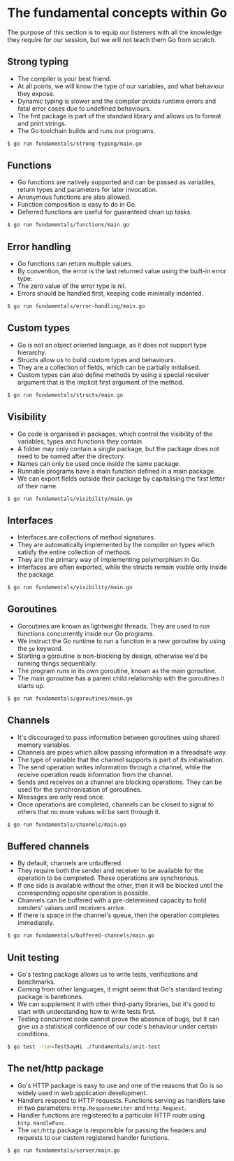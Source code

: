 # The fundamental concepts within Go
The purpose of this section is to equip our listeners with all the knowledge they require for our session, but we will not teach them Go from scratch.

## Strong typing
- The compiler is your best friend. 
- At all points, we will know the type of our variables, and what behaviour they expose.
- Dynamic typing is slower and the compiler avoids runtime errors and fatal error cases due to undefined behaviours.
- The fmt package is part of the standard library and allows us to format and print strings.
- The Go toolchain builds and runs our programs.

```bash
$ go run fundamentals/strong-typing/main.go
```

## Functions
- Go functions are natively supported and can be passed as variables, return types and parameters for later invocation. 
- Anonymous functions are also allowed.
- Function composition is easy to do in Go. 
- Deferred functions are useful for guaranteed clean up tasks. 

```bash
$ go run fundamentals/functions/main.go
```

## Error handling
- Go functions can return multiple values.
- By convention, the error is the last returned value using the built-in error type. 
- The zero value of the error type is nil.
- Errors should be handled first, keeping code minimally indented.


```bash
$ go run fundamentals/error-handling/main.go
```

## Custom types
- Go is not an object oriented language, as it does not support type hierarchy. 
- Structs allow us to build custom types and behaviours.
- They are a collection of fields, which can be partially initialised.
- Custom types can also define methods by using a special receiver argument that is the implicit first argument of the method.

```bash
$ go run fundamentals/structs/main.go
```

## Visibility
- Go code is organised in packages, which control the visibility of the variables, types and functions they contain.
- A folder may only contain a single package, but the package does not need to be named after the directory.
- Names can only be used once inside the same package.
- Runnable programs have a main function defined in a main package.
- We can export fields outside their package by capitalising the first letter of their name. 

```bash
$ go run fundamentals/visibility/main.go
```

## Interfaces
- Interfaces are collections of method signatures. 
- They are automatically implemented by the compiler on types which satisfy the entire collection of methods. 
- They are the primary way of implementing polymorphism in Go.
- Interfaces are often exported, while the structs remain visible only inside the package. 

```bash
$ go run fundamentals/visibility/main.go
```

## Goroutines
- Goroutines are known as lightweight threads. They are used to run functions concurrently inside our Go programs.
- We instruct the Go runtime to run a function in a new goroutine by using the `go` keyword.
- Starting a goroutine is non-blocking by design, otherwise we'd be running things sequentially.
- The program runs in its own goroutine, known as the main goroutine. 
- The main goroutine has a parent child relationship with the goroutines it starts up.

```bash
$ go run fundamentals/goroutines/main.go
```

## Channels
- It's discouraged to pass information between goroutines using shared memory variables.
- Channels are pipes which allow passing information in a threadsafe way.
- The type of variable that the channel supports is part of its initialisation.
- The send operation writes information through a channel, while the receive operation reads information from the channel.
- Sends and receives on a channel are blocking operations. They can be used for the synchronisation of goroutines.
- Messages are only read once.
- Once operations are completed, channels can be closed to signal to others that no more values will be sent through it.

```bash
$ go run fundamentals/channels/main.go
```

## Buffered channels
- By default, channels are unbuffered. 
- They require both the sender and receiver to be available for the operation to be completed. These operations are synchronous.
- If one side is available without the other, then it will be blocked until the corresponding opposite operation is possible.
- Channels can be buffered with a pre-determined capacity to hold senders' values until receivers arrive.
- If there is space in the channel's queue, then the operation completes immediately.

```bash
$ go run fundamentals/buffered-channels/main.go
```

## Unit testing
- Go's testing package allows us to write tests, verifications and benchmarks.
- Coming from other languages, it might seem that Go's standard testing package is barebones.
- We can supplement it with other third-party libraries, but it's good to start with understanding how to write tests first.
- Testing concurrent code cannot prove the absence of bugs, but it can give us a statistical confidence of our code's behaviour under certain conditions.

```bash
$ go test -run=TestSayHi ./fundamentals/unit-test
```

## The net/http package
- Go's HTTP package is easy to use and one of the reasons that Go is so widely used in web application development.
- Handlers respond to HTTP requests. Functions serving as handlers take in two parameters: `http.ResponseWriter` and `http.Request`.
- Handler functions are registered to a particular HTTP route using `http.HandleFunc`.
- The `net/http` package is responsible for passing the headers and requests to our custom registered handler functions.

```bash
$ go run fundamentals/server/main.go
```